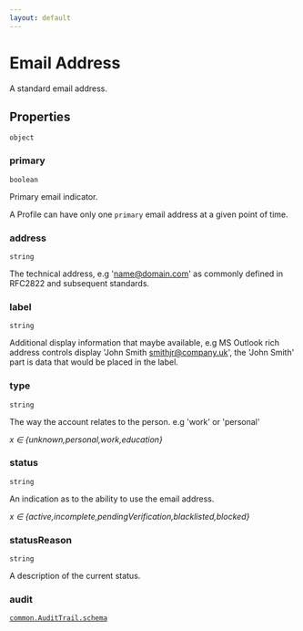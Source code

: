 ```yaml
---
layout: default
---
```


# Email Address

A standard email address.
## Properties

`object`


###  primary
`boolean` 

Primary email indicator.

A Profile can have only one `primary` email address at a given point of time.



###  address
`string` 

The technical address, e.g 'name@domain.com' as commonly defined in RFC2822 and subsequent standards.


###  label
`string` 

Additional display information that maybe available, e.g MS Outlook rich address controls display 'John Smith smithjr@company.uk', the 'John Smith' part is data that would be placed in the label.


###  type
`string` 

The way the account relates to the person. e.g 'work' or 'personal'

 *x ∈  {unknown,personal,work,education}*
 


###  status
`string` 

An indication as to the ability to use the email address.

 *x ∈  {active,incomplete,pendingVerification,blacklisted,blocked}*
 


###  statusReason
`string` 

A description of the current status.


###  audit
[`common.AuditTrail.schema`](../common/AuditTrail.schema.md) 





